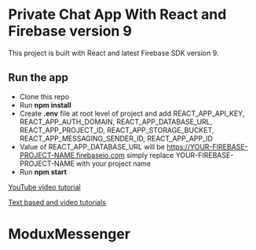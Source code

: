 # Private Chat App With React and Firebase version 9

This project is built with React and latest Firebase SDK version 9.

## Run the app

- Clone this repo
- Run **npm install**
- Create **.env** file at root level of project and add REACT_APP_API_KEY, REACT_APP_AUTH_DOMAIN, REACT_APP_DATABASE_URL, REACT_APP_PROJECT_ID, REACT_APP_STORAGE_BUCKET, REACT_APP_MESSAGING_SENDER_ID, REACT_APP_APP_ID
- Value of REACT_APP_DATABASE_URL will be https://YOUR-FIREBASE-PROJECT-NAME.firebaseio.com simply replace YOUR-FIREBASE-PROJECT-NAME with your project name
- Run **npm start**

[YouTube video tutorial](https://youtu.be/fdcruaIiQxc)

[Text based and video tutorials](https://farhanfarooq.com/tutorials)
# ModuxMessenger
